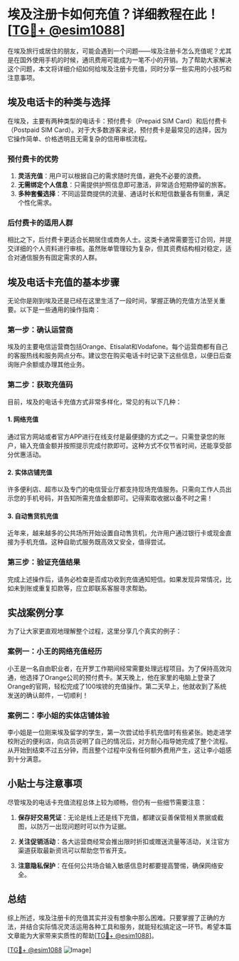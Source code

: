 # 埃及注册卡如何充值？详细教程在此！[[TG💪+ @esim1088](https://t.me/s/esim1088)]

在埃及旅行或居住的朋友，可能会遇到一个问题——埃及注册卡怎么充值呢？尤其是在国外使用手机的时候，通讯费用可能成为一笔不小的开销。为了帮助大家解决这个问题，本文将详细介绍如何给埃及注册卡充值，同时分享一些实用的小技巧和注意事项。

## 埃及电话卡的种类与选择

在埃及，主要有两种类型的电话卡：预付费卡（Prepaid SIM Card）和后付费卡（Postpaid SIM Card）。对于大多数游客来说，预付费卡是最常见的选择，因为它操作简单、价格透明且无需复杂的信用审核流程。

### 预付费卡的优势

1. **灵活充值**：用户可以根据自己的需求随时充值，避免不必要的浪费。
2. **无需绑定个人信息**：只需提供护照信息即可激活，非常适合短期停留的旅客。
3. **多种套餐选择**：不同运营商提供的流量、通话时长和短信数量各有侧重，满足个性化需求。

### 后付费卡的适用人群

相比之下，后付费卡更适合长期居住或商务人士。这类卡通常需要签订合同，并提交详细的个人资料进行审核。虽然账单管理较为复杂，但其资费结构相对稳定，适合对通信服务有固定需求的人群。

## 埃及电话卡充值的基本步骤

无论你是刚到埃及还是已经在这里生活了一段时间，掌握正确的充值方法至关重要。以下是一些通用的操作指南：

### 第一步：确认运营商

埃及的主要电信运营商包括Orange、Etisalat和Vodafone。每个运营商都有自己的客服热线和服务网点分布。建议您在购买电话卡时记录下这些信息，以便日后查询账户余额或办理其他业务。

### 第二步：获取充值码

目前，埃及的电话卡充值方式非常多样化，常见的有以下几种：

#### 1. 网络充值

通过官方网站或者官方APP进行在线支付是最便捷的方式之一。只需登录您的账户，输入充值金额并按照提示完成付款即可。这种方式不仅节省时间，还能享受部分优惠活动。

#### 2. 实体店铺充值

许多便利店、超市以及专门的电信营业厅都支持现场充值服务。只需向工作人员出示您的手机号码，并告知所需充值金额即可。记得索取收据以备不时之需！

#### 3. 自动售货机充值

近年来，越来越多的公共场所开始设置自动售货机，允许用户通过银行卡或现金直接为手机充值。这种自助式服务既高效又安全，值得尝试。

### 第三步：验证充值结果

完成上述操作后，请务必检查是否成功收到充值通知短信。如果发现异常情况，比如未到账或重复扣款等，应立即联系客服寻求帮助。

## 实战案例分享

为了让大家更直观地理解整个过程，这里分享几个真实的例子：

### 案例一：小王的网络充值经历

小王是一名自由职业者，在开罗工作期间经常需要处理远程项目。为了保持高效沟通，他选择了Orange公司的预付费卡。某天晚上，他在家里的电脑上登录了Orange的官网，轻松完成了100埃镑的充值操作。第二天早上，他就收到了系统发送的确认邮件，一切顺利！

### 案例二：李小姐的实体店铺体验

李小姐是一位刚来埃及留学的学生，第一次尝试给手机充值时有些紧张。她走进学校附近的便利店，向店员说明了自己的情况后，对方耐心指导她完成了整个流程。从开始到结束不过五分钟，而且整个过程中没有任何额外费用产生，这让李小姐感到十分满意。

## 小贴士与注意事项

尽管埃及的电话卡充值流程总体上较为顺畅，但仍有一些细节需要注意：

1. **保存好交易凭证**：无论是线上还是线下充值，都建议妥善保管相关票据或截图，以防万一出现问题时可以作为证据。
   
2. **关注促销活动**：各大运营商经常会推出限时折扣或赠送流量等活动，关注官方渠道获取最新资讯可以帮助您节省开支。

3. **注意隐私保护**：在任何公共场合输入敏感信息时都要提高警惕，确保网络安全。

## 总结

综上所述，埃及注册卡的充值其实并没有想象中那么困难。只要掌握了正确的方法，并结合实际情况灵活运用各种工具和服务，就能轻松搞定这一环节。希望本篇文章能为大家带来实质性的帮助[[TG💪+ @esim1088](https://t.me/s/esim1088)]。

[[TG💪+ @esim1088](https://t.me/s/esim1088) ![Image](https://i.postimg.cc/4NQfJmqS/Snipaste-2025-05-13-00-14-12.png)]